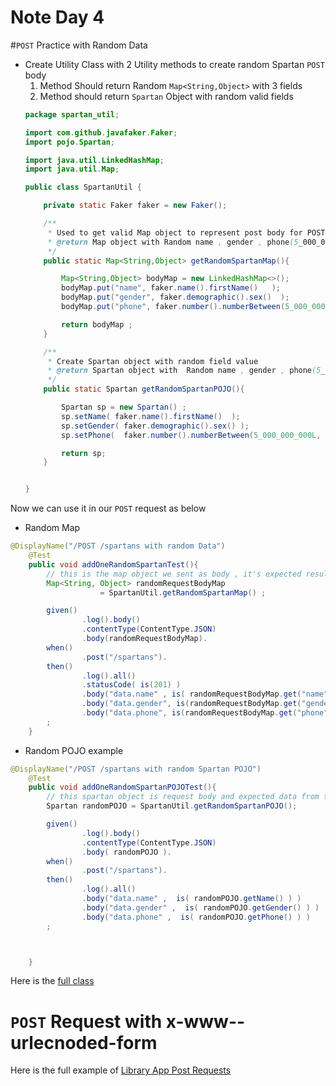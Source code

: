 # Note Day 4

#`POST` Practice with Random Data

* Create Utility Class with 2 Utility methods to create random Spartan `POST` body
    1. Method Should return Random `Map<String,Object>` with 3 fields
    2. Method should return `Spartan` Object with random valid fields 
    ```java
    package spartan_util;
    
    import com.github.javafaker.Faker;
    import pojo.Spartan;
    
    import java.util.LinkedHashMap;
    import java.util.Map;
    
    public class SpartanUtil {
    
        private static Faker faker = new Faker();
    
        /**
         * Used to get valid Map object to represent post body for POST /spartans Request
         * @return Map object with Random name , gender , phone(5_000_000_000L - 10_000_000_000L)
         */
        public static Map<String,Object> getRandomSpartanMap(){
    
            Map<String,Object> bodyMap = new LinkedHashMap<>();
            bodyMap.put("name", faker.name().firstName()   );
            bodyMap.put("gender", faker.demographic().sex()  );
            bodyMap.put("phone", faker.number().numberBetween(5_000_000_000L, 10_000_000_000L  ) ) ;
    
            return bodyMap ;
        }
    
        /**
         * Create Spartan object with random field value
         * @return Spartan object with  Random name , gender , phone(5_000_000_000L - 10_000_000_000L)
         */
        public static Spartan getRandomSpartanPOJO(){
    
            Spartan sp = new Spartan() ;
            sp.setName( faker.name().firstName()  );
            sp.setGender( faker.demographic().sex() );
            sp.setPhone(  faker.number().numberBetween(5_000_000_000L, 10_000_000_000L  ) );
    
            return sp;
        }
    
    
    }

    ```

Now we can use it in our `POST` request as below 
* Random Map 
```java
@DisplayName("/POST /spartans with random Data")
    @Test
    public void addOneRandomSpartanTest(){
        // this is the map object we sent as body , it's expected result
        Map<String, Object> randomRequestBodyMap
                    = SpartanUtil.getRandomSpartanMap() ;

        given()
                .log().body()
                .contentType(ContentType.JSON)
                .body(randomRequestBodyMap).
        when()
                .post("/spartans").
        then()
                .log().all()
                .statusCode( is(201) )
                .body("data.name" , is( randomRequestBodyMap.get("name") )   )
                .body("data.gender", is(randomRequestBodyMap.get("gender") ) )
                .body("data.phone", is(randomRequestBodyMap.get("phone") ) )
        ;
    }
```
* Random POJO example 
```java
@DisplayName("/POST /spartans with random Spartan POJO")
    @Test
    public void addOneRandomSpartanPOJOTest(){
        // this spartan object is request body and expected data from the response
        Spartan randomPOJO = SpartanUtil.getRandomSpartanPOJO();

        given()
                .log().body()
                .contentType(ContentType.JSON)
                .body( randomPOJO ).
        when()
                .post("/spartans").
        then()
                .log().all()
                .body("data.name" ,  is( randomPOJO.getName() ) )
                .body("data.gender" ,  is( randomPOJO.getGender() ) )
                .body("data.phone" ,  is( randomPOJO.getPhone() ) )
        ;



    }
```

Here is the [full class](SpartanRandomPOST_Test.java)

# `POST` Request with x-www--urlecnoded-form

Here is the full example of [Library App Post Requests](LibraryAppAuthorizedRequestTest.java)

